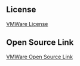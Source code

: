 ## License
[VMWare License](https://code.vmware.com/docs/12215/VMwareWorkspaceONESoftwareDevelopmentKitLicenseAgreement.pdf)

## Open Source Link
[VMWare Open Source Link](https://www.vmware.com/content/dam/aw-microsites/open-source/assets/open_source_license_AirWatch_SDK_Xamarin_Bindings_22.05_GA.txt)
